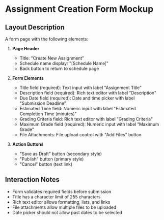 # Assignment Creation Form Mockup

## Layout Description
A form page with the following elements:

1. **Page Header**
   - Title: "Create New Assignment"
   - Schedule name display: "[Schedule Name]"
   - Back button to return to schedule page

2. **Form Elements**
   - Title field (required): Text input with label "Assignment Title"
   - Description field (required): Rich text editor with label "Description"
   - Due Date field (required): Date and time picker with label "Submission Deadline"
   - Estimated Time field: Numeric input with label "Estimated Completion Time (minutes)"
   - Grading Criteria field: Rich text editor with label "Grading Criteria"
   - Maximum Grade field (required): Numeric input with label "Maximum Grade"
   - File Attachments: File upload control with "Add Files" button

3. **Action Buttons**
   - "Save as Draft" button (secondary style)
   - "Publish" button (primary style)
   - "Cancel" button (text link)

## Interaction Notes
- Form validates required fields before submission
- Title has a character limit of 255 characters
- Rich text editor allows formatting, lists, and links
- File attachments allow multiple files to be uploaded
- Date picker should not allow past dates to be selected